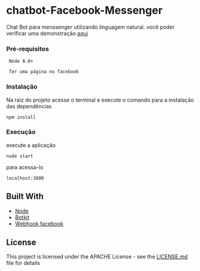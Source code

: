 # chatbot-Facebook-Messenger
Chat Bot para menssenger utilizando linguagem natural. você poder verificar uma demonstração [aqui](https://nodejs.org/)

### Pré-requisitos
```
 Node 8.0+
```
```
 Ter uma página no facebook
```
### Instalação

Na raiz do projeto acesse o terminal e execute o comando para a instalação das dependências
```
npm install
```
### Execução

execute a aplicação
```
node start
```
para acessa-lo
```
localhost:3000
```

## Built With
* [Node](https://nodejs.org/)
* [Botkit](https://botkit.ai/)
* [Webhook facebook ](https://developers.facebook.com/docs/messenger-platform/webhook?locale=pt_BR)

## License

This project is licensed under the APACHE License - see the [LICENSE.md](LICENSE.md) file for details

